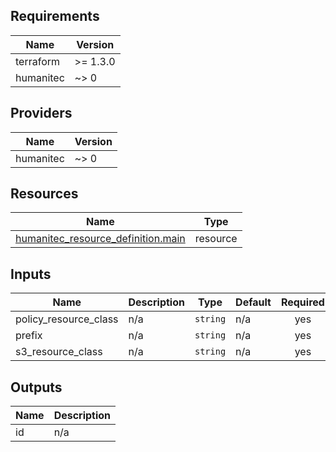 <!-- BEGIN_TF_DOCS -->
## Requirements

| Name | Version |
|------|---------|
| terraform | >= 1.3.0 |
| humanitec | ~> 0 |

## Providers

| Name | Version |
|------|---------|
| humanitec | ~> 0 |

## Resources

| Name | Type |
|------|------|
| [humanitec_resource_definition.main](https://registry.terraform.io/providers/humanitec/humanitec/latest/docs/resources/resource_definition) | resource |

## Inputs

| Name | Description | Type | Default | Required |
|------|-------------|------|---------|:--------:|
| policy\_resource\_class | n/a | `string` | n/a | yes |
| prefix | n/a | `string` | n/a | yes |
| s3\_resource\_class | n/a | `string` | n/a | yes |

## Outputs

| Name | Description |
|------|-------------|
| id | n/a |
<!-- END_TF_DOCS -->
